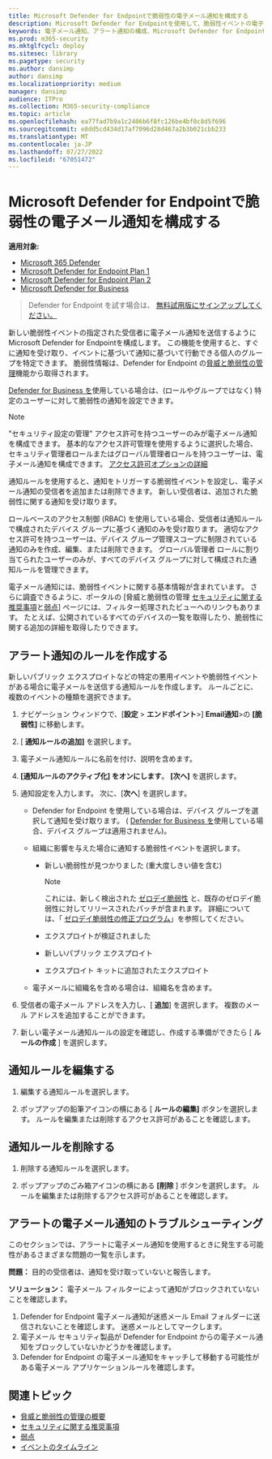 ```yaml
---
title: Microsoft Defender for Endpointで脆弱性の電子メール通知を構成する
description: Microsoft Defender for Endpointを使用して、脆弱性イベントの電子メール通知設定を構成します。
keywords: 電子メール通知、アラート通知の構成、Microsoft Defender for Endpoint、Microsoft Defender for Endpoint通知、Microsoft Defender for Endpointアラート、Windows エンタープライズ、Windows 教育
ms.prod: m365-security
ms.mktglfcycl: deploy
ms.sitesec: library
ms.pagetype: security
ms.author: dansimp
author: dansimp
ms.localizationpriority: medium
manager: dansimp
audience: ITPro
ms.collection: M365-security-compliance
ms.topic: article
ms.openlocfilehash: ea77fad7b9a1c2406b6f8fc126be4bf0c8d5f696
ms.sourcegitcommit: e8dd5cd434d17af7096d28d467a2b3b021cbb233
ms.translationtype: MT
ms.contentlocale: ja-JP
ms.lasthandoff: 07/27/2022
ms.locfileid: "67051472"
---
```

# <a name="configure-vulnerability-email-notifications-in-microsoft-defender-for-endpoint"></a>Microsoft Defender for Endpointで脆弱性の電子メール通知を構成する

**適用対象:**
- [Microsoft 365 Defender](https://go.microsoft.com/fwlink/?linkid=2118804)
- [Microsoft Defender for Endpoint Plan 1](https://go.microsoft.com/fwlink/p/?linkid=2154037)
- [Microsoft Defender for Endpoint Plan 2](https://go.microsoft.com/fwlink/p/?linkid=2154037)
- [Microsoft Defender for Business](../defender-business/mdb-overview.md)

> Defender for Endpoint を試す場合は、 [無料試用版にサインアップしてください。](https://signup.microsoft.com/create-account/signup?products=7f379fee-c4f9-4278-b0a1-e4c8c2fcdf7e&ru=https://aka.ms/MDEp2OpenTrial?ocid=docs-wdatp-emailconfig-abovefoldlink)

新しい脆弱性イベントの指定された受信者に電子メール通知を送信するようにMicrosoft Defender for Endpointを構成します。 この機能を使用すると、すぐに通知を受け取り、イベントに基づいて通知に基づいて行動できる個人のグループを特定できます。 脆弱性情報は、Defender for Endpoint の[脅威と脆弱性の管理](next-gen-threat-and-vuln-mgt.md)機能から取得されます。

[Defender for Business を](../defender-business/mdb-overview.md)使用している場合は、(ロールやグループではなく) 特定のユーザーに対して脆弱性の通知を設定できます。

> [!NOTE]
> "セキュリティ設定の管理" アクセス許可を持つユーザーのみが電子メール通知を構成できます。 基本的なアクセス許可管理を使用するように選択した場合、セキュリティ管理者ロールまたはグローバル管理者ロールを持つユーザーは、電子メール通知を構成できます。 [アクセス許可オプションの詳細](user-roles.md)

通知ルールを使用すると、通知をトリガーする脆弱性イベントを設定し、電子メール通知の受信者を追加または削除できます。 新しい受信者は、追加された脆弱性に関する通知を受け取ります。

ロールベースのアクセス制御 (RBAC) を使用している場合、受信者は通知ルールで構成されたデバイス グループに基づく通知のみを受け取ります。 適切なアクセス許可を持つユーザーは、デバイス グループ管理スコープに制限されている通知のみを作成、編集、または削除できます。 グローバル管理者 ロールに割り当てられたユーザーのみが、すべてのデバイス グループに対して構成された通知ルールを管理できます。

電子メール通知には、脆弱性イベントに関する基本情報が含まれています。 さらに調査できるように、ポータルの [脅威と脆弱性の管理 [セキュリティに関する推奨事項](tvm-security-recommendation.md)と[弱点](tvm-weaknesses.md)] ページには、フィルター処理されたビューへのリンクもあります。 たとえば、公開されているすべてのデバイスの一覧を取得したり、脆弱性に関する追加の詳細を取得したりできます。

## <a name="create-rules-for-alert-notifications"></a>アラート通知のルールを作成する

新しいパブリック エクスプロイトなどの特定の悪用イベントや脆弱性イベントがある場合に電子メールを送信する通知ルールを作成します。 ルールごとに、複数のイベントの種類を選択できます。

1. ナビゲーション ウィンドウで、[**設定** \> **エンドポイント**\>] **Email通知**\>の **[脆弱性]** に移動します。

2. [ **通知ルールの追加]** を選択します。

3. 電子メール通知ルールに名前を付け、説明を含めます。

4. **[通知ルールのアクティブ化] をオンにします**。 **[次へ]** を選択します。

5. 通知設定を入力します。 次に、[**次へ**] を選択します。

    - Defender for Endpoint を使用している場合は、デバイス グループを選択して通知を受け取ります。 ( [Defender for Business を](../defender-business/mdb-overview.md)使用している場合、デバイス グループは適用されません)。
    - 組織に影響を与えた場合に通知する脆弱性イベントを選択します。
        - 新しい脆弱性が見つかりました (重大度しきい値を含む)

            > [!NOTE]
            > これには、新しく検出された [ゼロデイ脆弱性](tvm-zero-day-vulnerabilities.md) と、既存のゼロデイ脆弱性に対してリリースされたパッチが含まれます。 詳細については、「 [ゼロデイ脆弱性の修正プログラム](tvm-zero-day-vulnerabilities.md#patching-zero-day-vulnerabilities)」を参照してください。

        - エクスプロイトが検証されました
        - 新しいパブリック エクスプロイト
        - エクスプロイト キットに追加されたエクスプロイト

    - 電子メールに組織名を含める場合は、組織名を含めます。

6. 受信者の電子メール アドレスを入力し、[ **追加**] を選択します。 複数のメール アドレスを追加することができます。

7. 新しい電子メール通知ルールの設定を確認し、作成する準備ができたら [ **ルールの作成** ] を選択します。

## <a name="edit-a-notification-rule"></a>通知ルールを編集する

1. 編集する通知ルールを選択します。

2. ポップアップの鉛筆アイコンの横にある [ **ルールの編集]** ボタンを選択します。 ルールを編集または削除するアクセス許可があることを確認します。

## <a name="delete-notification-rule"></a>通知ルールを削除する

1. 削除する通知ルールを選択します。

2. ポップアップのごみ箱アイコンの横にある **[削除** ] ボタンを選択します。 ルールを編集または削除するアクセス許可があることを確認します。

## <a name="troubleshoot-email-notifications-for-alerts"></a>アラートの電子メール通知のトラブルシューティング

このセクションでは、アラートに電子メール通知を使用するときに発生する可能性があるさまざまな問題の一覧を示します。

**問題：** 目的の受信者は、通知を受け取っていないと報告します。

**ソリューション：** 電子メール フィルターによって通知がブロックされていないことを確認します。

1. Defender for Endpoint 電子メール通知が迷惑メール Email フォルダーに送信されないことを確認します。 迷惑メールとしてマークします。
2. 電子メール セキュリティ製品が Defender for Endpoint からの電子メール通知をブロックしていないかどうかを確認します。
3. Defender for Endpoint の電子メール通知をキャッチして移動する可能性がある電子メール アプリケーションルールを確認します。

## <a name="related-topics"></a>関連トピック

- [脅威と脆弱性の管理の概要](next-gen-threat-and-vuln-mgt.md)
- [セキュリティに関する推奨事項](tvm-security-recommendation.md)
- [弱点](tvm-weaknesses.md)
- [イベントのタイムライン](threat-and-vuln-mgt-event-timeline.md)
